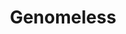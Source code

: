 ---
layout: media
title: "Genomeless"
blurb:
categories: visual
ads: false
share: false
image:
  id: 26319598134
---
